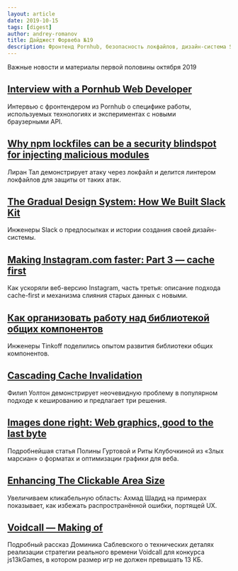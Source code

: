 ```yaml
---
layout: article
date: 2019-10-15
tags: [digest]
author: andrey-romanov
title: Дайджест Форвеба №19
description: Фронтенд Pornhub, безопасность локфайлов, дизайн-система Slack, cache-first в Instagram, общая UI-библиотека Tinkoff, каскадная инвалидация кеша, графика для веба правильно, UX кликабельных элементов, игра в 13 КБ кода
---
```

<p class="paragraph--lead">Важные новости и материалы первой половины октября 2019</p>

## [Interview with a Pornhub Web Developer](https://davidwalsh.name/pornhub-interview)

<p>Интервью с фронтендером из Pornhub о специфике работы, используемых технологиях и экспериментах с новыми браузерными API.</p>

## [Why npm lockfiles can be a security blindspot for injecting malicious modules](https://snyk.io/blog/why-npm-lockfiles-can-be-a-security-blindspot-for-injecting-malicious-modules/)

<p>Лиран Тал демонстрирует атаку через локфайл и делится линтером локфайлов для защиты от таких атак.</p>

## [The Gradual Design System: How We Built Slack Kit](https://slack.engineering/the-gradual-design-system-how-we-built-slack-kit-8a2830484259)

<p>Инженеры Slack о предпосылках и истории создания своей дизайн-системы.</p>

## [Making Instagram.com faster: Part 3 — cache first](https://instagram-engineering.com/making-instagram-com-faster-part-3-cache-first-6f3f130b9669)

<p>Как ускоряли веб-версию Instagram, часть третья: описание подхода cache-first и механизма слияния старых данных с новыми.</p>

## [Как организовать работу над библиотекой общих компонентов](https://habr.com/en/company/tinkoff/blog/468589/)

<p>Инженеры Tinkoff поделились опытом развития библиотеки общих компонентов.</p>

## [Cascading Cache Invalidation](https://philipwalton.com/articles/cascading-cache-invalidation/)

<p>Филип Уолтон демонстрирует неочевидную проблему в популярном подходе к кешированию и предлагает три решения.</p>

## [Images done right: Web graphics, good to the last byte](https://evilmartians.com/chronicles/images-done-right-web-graphics-good-to-the-last-byte-optimization-techniques)

<p>Подробнейшая статья Полины Гуртовой и Риты Клубочкиной из «Злых марсиан» о форматах и оптимизации графики для веба.</p>

## [Enhancing The Clickable Area Size](https://www.ishadeed.com/article/clickable-area/)

<p>Увеличиваем кликабельную область: Ахмад Шадид на примерах показывает, как избежать распространённой ошибки, портящей UX.</p>

## [Voidcall — Making of](https://phoboslab.org/log/2019/09/voidcall-making-of)

<p>Подробный рассказ Доминика Саблевского о технических деталях реализации стратегии реального времени Voidcall для конкурса js13kGames, в котором размер игр не должен превышать 13 КБ.</p>
